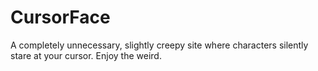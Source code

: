 # CursorFace
A completely unnecessary, slightly creepy site where characters silently stare at your cursor. Enjoy the weird.
